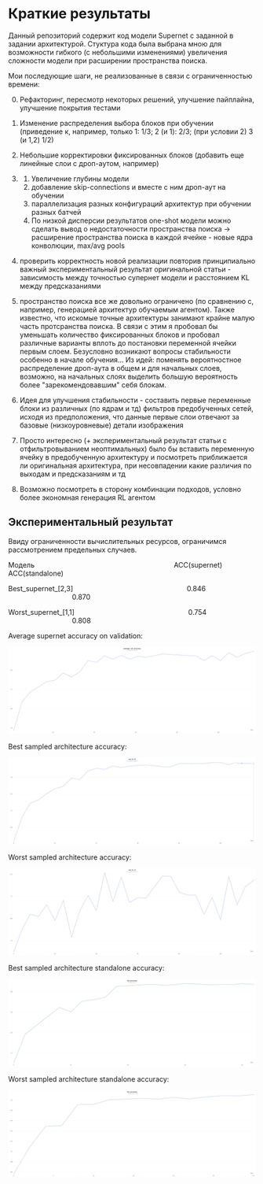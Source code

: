 # Краткие результаты

Данный репозиторий содержит код модели Supernet с заданной в задании архитектурой.
Стуктура кода была выбрана мною для возможности гибкого (с небольшими изменениями) увеличения сложности модели при расширении пространства поиска. 

Мои последующие шаги, не реализованные в связи с ограниченностью времени:

0. Рефакторинг, пересмотр некоторых решений, улучшение пайплайна, улучшение покрытия тестами
1. Изменение распределения выбора блоков при обучении (приведение к, например, только 1: 1/3; 2 (и 1): 2/3; (при условии 2) 3 (и 1,2) 1/2)
2. Небольшие корректировки фиксированных блоков (добавить еще линейные слои с дроп-аутом, например) 
3. 
   1. Увеличение глубины модели
   2. добавление skip-connections и вместе с ним дроп-аут на обучении
   3. параллелизация разных конфигураций архитектур при обучении разных батчей 
   4. По низкой дисперсии результатов one-shot модели можно сделать вывод о недостаточности пространства поиска -> расширение пространства поиска в каждой ячейке - новые ядра конволюции, max/avg pools


3. проверить корректность новой реализации повторив принципиально важный экспериментальный результат оригинальной статьи -  зависимость между точностью супернет модели и расстоянием KL между предсказаниями
4. пространство поиска все же довольно ограничено (по сравнению с, например, генерацией архитектур обучаемым агентом). 
Также известно, что искомые точные архитектуры занимают крайне малую часть протсранства поиска. В связи с этим я пробовал бы уменьшать количество фиксированных блоков и пробовал различные варианты вплоть до постановки переменной ячейки первым слоем. Безусловно возникают вопросы стабильности особенно в начале обучения... Из идей: поменять вероятностное распределение дроп-аута в общем и для начальных слоев, возможно, на начальных слоях выделить большую вероятность более "зарекомендовавшим" себя блокам. 
5. Идея для улучшения стабильности - составить первые переменные блоки из различных (по ядрам и тд) фильтров предобученных сетей, исходя из предположения, что данные первые слои отвечают за базовые (низкоуровневые) детали изображения
6. Просто интересно (+ экспериментальный результат статьи с отфильтровыванием неоптимальных) было бы вставить переменную ячейку в предобученную архитектуру и посмотреть приближается ли оригинальная архитектура, при несовпадении какие различия по выходам и предсказаниям и тд
7. Возможно посмотреть в сторону комбинации подходов, условно более экономная генерация RL агентом



## Экспериментальный результат 

Ввиду ограниченности вычислительных ресурсов, ограничимся рассмотрением предельных случаев. 

Модель &emsp;&emsp;&emsp;&emsp;&emsp;&emsp;&emsp;&emsp;&emsp;&emsp;&emsp;&emsp;&emsp;&emsp;&emsp;&emsp;&emsp;&emsp;&emsp;&emsp;ACC(supernet) &emsp;&emsp;&emsp;&emsp; ACC(standalone)

Best_supernet_[2,3] &emsp;&emsp;&emsp;&emsp;&emsp;&emsp;&emsp;&emsp;&emsp;&emsp;&emsp;&emsp;&emsp;&emsp;&emsp;&emsp; 0.846 &emsp;&emsp;&emsp;&emsp;&emsp;&emsp;&emsp;&emsp;&emsp; 0.870

Worst_supernet_[1,1] &emsp;&emsp;&emsp;&emsp;&emsp;&emsp;&emsp;&emsp;&emsp;&emsp;&emsp;&emsp;&emsp;&emsp;&emsp;&emsp; 0.754 &emsp;&emsp;&emsp;&emsp;&emsp;&emsp;&emsp;&emsp;&emsp; 0.808

Average supernet accuracy on validation:

![plot](./pics/Supernet-avg-val-accuracy.png)

Best sampled architecture accuracy:

![plot](./pics/Supernet-best-val-accuracy.png)

Worst sampled architecture accuracy:

![plot](./pics/Supernet-worst-val-accuracy.png)

Best sampled architecture standalone accuracy: 

![plot](./pics/Supernet-2-3-stand-alone-accuracy.png)

Worst sampled architecture standalone accuracy:

![plot](./pics/Supernet-1-1-stand-alone-accuracy.png)

